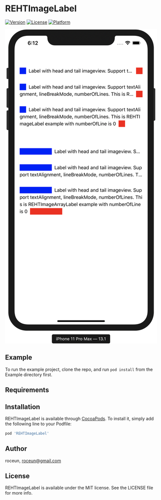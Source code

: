 # REHTImageLabel

[![Version](https://img.shields.io/cocoapods/v/REHTImageLabel.svg?style=flat)](https://cocoapods.org/pods/REHTImageLabel)
[![License](https://img.shields.io/cocoapods/l/REHTImageLabel.svg?style=flat)](https://cocoapods.org/pods/REHTImageLabel)
[![Platform](https://img.shields.io/cocoapods/p/REHTImageLabel.svg?style=flat)](https://cocoapods.org/pods/REHTImageLabel)

![sample](sample.png)

## Example

To run the example project, clone the repo, and run `pod install` from the Example directory first.

## Requirements

## Installation

REHTImageLabel is available through [CocoaPods](https://cocoapods.org). To install
it, simply add the following line to your Podfile:

```ruby
pod 'REHTImageLabel'
```

## Author

roceun, roceun@gmail.com

## License

REHTImageLabel is available under the MIT license. See the LICENSE file for more info.
